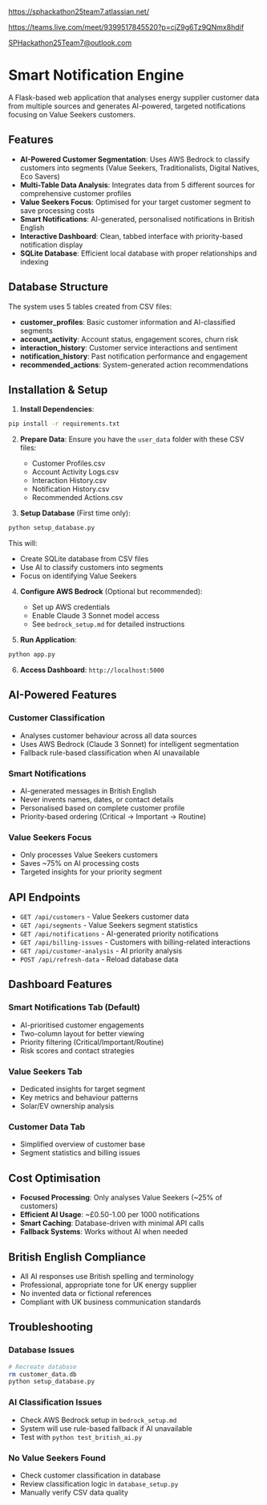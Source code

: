 https://sphackathon25team7.atlassian.net/

https://teams.live.com/meet/9399517845520?p=cjZ9g6Tz9QNmx8hdif

SPHackathon25Team7@outlook.com

# Smart Notification Engine

A Flask-based web application that analyses energy supplier customer data from multiple sources and generates AI-powered, targeted notifications focusing on Value Seekers customers.

## Features

- **AI-Powered Customer Segmentation**: Uses AWS Bedrock to classify customers into segments (Value Seekers, Traditionalists, Digital Natives, Eco Savers)
- **Multi-Table Data Analysis**: Integrates data from 5 different sources for comprehensive customer profiles
- **Value Seekers Focus**: Optimised for your target customer segment to save processing costs
- **Smart Notifications**: AI-generated, personalised notifications in British English
- **Interactive Dashboard**: Clean, tabbed interface with priority-based notification display
- **SQLite Database**: Efficient local database with proper relationships and indexing

## Database Structure

The system uses 5 tables created from CSV files:
- **customer_profiles**: Basic customer information and AI-classified segments
- **account_activity**: Account status, engagement scores, churn risk
- **interaction_history**: Customer service interactions and sentiment
- **notification_history**: Past notification performance and engagement
- **recommended_actions**: System-generated action recommendations

## Installation & Setup

1. **Install Dependencies**:
```bash
pip install -r requirements.txt
```

2. **Prepare Data**: Ensure you have the `user_data` folder with these CSV files:
   - Customer Profiles.csv
   - Account Activity Logs.csv
   - Interaction History.csv
   - Notification History.csv
   - Recommended Actions.csv

3. **Setup Database** (First time only):
```bash
python setup_database.py
```
This will:
- Create SQLite database from CSV files
- Use AI to classify customers into segments
- Focus on identifying Value Seekers

4. **Configure AWS Bedrock** (Optional but recommended):
   - Set up AWS credentials
   - Enable Claude 3 Sonnet model access
   - See `bedrock_setup.md` for detailed instructions

5. **Run Application**:
```bash
python app.py
```

6. **Access Dashboard**: `http://localhost:5000`

## AI-Powered Features

### Customer Classification
- Analyses customer behaviour across all data sources
- Uses AWS Bedrock (Claude 3 Sonnet) for intelligent segmentation
- Fallback rule-based classification when AI unavailable

### Smart Notifications
- AI-generated messages in British English
- Never invents names, dates, or contact details
- Personalised based on complete customer profile
- Priority-based ordering (Critical → Important → Routine)

### Value Seekers Focus
- Only processes Value Seekers customers
- Saves ~75% on AI processing costs
- Targeted insights for your priority segment

## API Endpoints

- `GET /api/customers` - Value Seekers customer data
- `GET /api/segments` - Value Seekers segment statistics
- `GET /api/notifications` - AI-generated priority notifications
- `GET /api/billing-issues` - Customers with billing-related interactions
- `GET /api/customer-analysis` - AI priority analysis
- `POST /api/refresh-data` - Reload database data

## Dashboard Features

### Smart Notifications Tab (Default)
- AI-prioritised customer engagements
- Two-column layout for better viewing
- Priority filtering (Critical/Important/Routine)
- Risk scores and contact strategies

### Value Seekers Tab
- Dedicated insights for target segment
- Key metrics and behaviour patterns
- Solar/EV ownership analysis

### Customer Data Tab
- Simplified overview of customer base
- Segment statistics and billing issues

## Cost Optimisation

- **Focused Processing**: Only analyses Value Seekers (~25% of customers)
- **Efficient AI Usage**: ~£0.50-1.00 per 1000 notifications
- **Smart Caching**: Database-driven with minimal API calls
- **Fallback Systems**: Works without AI when needed

## British English Compliance

- All AI responses use British spelling and terminology
- Professional, appropriate tone for UK energy supplier
- No invented data or fictional references
- Compliant with UK business communication standards

## Troubleshooting

### Database Issues
```bash
# Recreate database
rm customer_data.db
python setup_database.py
```

### AI Classification Issues
- Check AWS Bedrock setup in `bedrock_setup.md`
- System will use rule-based fallback if AI unavailable
- Test with `python test_british_ai.py`

### No Value Seekers Found
- Check customer classification in database
- Review classification logic in `database_setup.py`
- Manually verify CSV data quality
